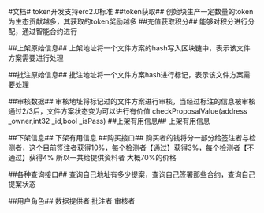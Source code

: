 #文档#
token开发支持erc2.0标准
##token获取##
    创始块生产一定数量的token
    为生态贡献越多，其获取的token奖励越多
##充值获取积分##
    能够对积分进行分配，通过智能合约进行
<!-- ##积分兑换出来
    能够将生态内的积分兑换出来  -->

##上架原始信息##
    上架地址将一个文件方案的hash写入区块链中，表示该文件方案需要进行处理
  
##批注原始信息##
    批注地址将一个文件方案hash进行标记，表示该文件方案需要处理

##审核数据##
    审核地址将标记过的文件方案进行审核，当经过标注的信息被审核通过2/3后，文件方案状态变为可以进行有价值 
    checkProposalValue(address _owner,int32 _id,bool _isPass)
##上架有用信息##
    上架有用信息


##下架信息##
    下架有用信息
##购买接口##
    购买者的钱将分一部分给签注者与检测者，这个目前签注者获得10%，每个检测者【通过】获得3%，每个检测者【不通过】获得4% 所以一共给提供资料者 大概70%的价格

##各种查询接口##
查询自己地址有多少提案，查询自己签署那些合约，查询自己提案状态

##用户角色##
    数据提供者
    批注者
    审核者
